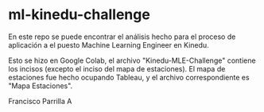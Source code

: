 # ml-kinedu-challenge

En este repo se puede encontrar el análisis hecho para el proceso de aplicación a el puesto Machine Learning Engineer en Kinedu.

Esto se hizo en Google Colab, el archivo "Kinedu-MLE-Challenge" contiene los incisos (excepto el inciso del mapa de estaciones). 
El mapa de estaciones fue hecho ocupando Tableau, y el archivo correspondiente es "Mapa Estaciones".

Francisco Parrilla A
